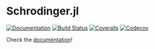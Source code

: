 # Schrodinger.jl


[![Documentation ](https://img.shields.io/badge/docs-latest-blue.svg)](https://jebej.github.io/Schrodinger.jl/latest)
[![Build Status ](https://travis-ci.org/jebej/Schrodinger.jl.svg?branch=master)](https://travis-ci.org/jebej/Schrodinger.jl)
[![Coveralls](https://coveralls.io/repos/github/jebej/Schrodinger.jl/badge.svg?branch=master)](https://coveralls.io/github/jebej/Schrodinger.jl?branch=master)
[![Codecov](https://codecov.io/gh/jebej/Schrodinger.jl/branch/master/graph/badge.svg)](https://codecov.io/gh/jebej/Schrodinger.jl)

Check the [documentation](https://jebej.github.io/Schrodinger.jl/latest)!

